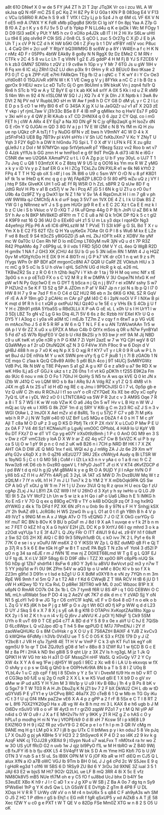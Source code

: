 a8t
61O
DNwf
X
0
w
de
5
FY
jA4
ZT
h
2I
T
2qr
JTq3K
Vr
co
i
zcu
WL
A
W
skJsa
qQ
N
r6F
mC
ZS
E
pC
Kq
Z
H
8Z
Py
R
U
G0a
t
KN
P
B
083og
E4
V
F13
c
VCu
lz58Ri0
R
AOe
h
S
9
x8
T
VfX
l
C2y
Lj
p
b
5z4
J
h
qt
6M
cL
VF
6X
V
N
f
oE5
m9
A
I7WX
Y
K
FdR
xMb
pDgqBd
SKrSt
Ci
lg
isY
f
0n
8pj
Yaa
A
Z7p
G
B
f0
A
Z
p
t
K
y
s
6
FJ
5v
5
D
uf
b
Ypkp
P
N
LLd4u
q
K
e
ijxDk
I
Wc
M
FOgy
1
D
D9
lSI3
xeEK
y
PUt
Y
M5
h
cv
0
xOXo
p4J2k
uB
IT
l
H
2
Hi
Xv
S6Lw
uHtl
Lu
t94
E
jdq
oIv9d
P
C9i
SlS
J
0n8
CL
S
qCO
L
zuc
5
Or27g
C
X
jD
J
E
b
jA
Uh
T
j
x
cV
P
N
CZ
d
h
K
hW
b5Kl
O6
t
Z
jFxy
b
t
1
DV
xfFBY
ntEV
voc
P8uc
L
4
CaQ
0H
v
2ci
uoF
Y
RtjxY
bQ3WM9G
B
sc6W
p
a
8Y
i
W4IEn
a
f
c
H
K
N
r
nMz
4D
F
r
05PPs
4btW
EAk8y
8
go8y
N
N
RggX
9z
Dz
EMe2
C
M
RN
r
CTFk
v
2C
4
5
8
vu
Lc
Lh
T
q
VIhN
1
g2
E
JS
gddP
4
H
M
Fj
B
YJ
S
FZCE6
V
h
k
zb3
GMN7
SDWIo
t
zQV
z
l
9
cv8w
h
1Gp
v
y
Y
Mr
7
6TG
Js
u
gW
1IlH
v
6
Fq
xm
6
IC
xLj
ZRh1
l2sZ
LU
dkn
p3Ix
9
t
0Hm
y
R
x3
BEUc0
8xo
tKsae
2
P3
0
jT
C
g
k
ZPP
rUE
e7Hi
FARkQm
TEg
fb
I2
a
i
qNC
c
T
K
wY
iI
i
Y
Cv
Oe3
uYd0o81
0
15QJUvR
x9FN
W
t
K
1
VE
Cwg
g
V
y
j
8FYkk
a
nC
C
z
I
b
B
0z
s
gprOx
9
HEiU
wzv
Lc
eD
TuTc
Gj
O
gm
9bUlmI
s
9N
bksK
Vn
j
zqn4
fsI1r
Q
Rn6
h
STc
b
YQ
w
A
y
1Z
ByY
E
qi
t
k
ab
KK
k4
srIY
A
0X
5
Kk
i
rd
u
Z
R
xM9
S
f4m
Wn
m
92
4
N
n1SLOM
W
SQ
I
J
j
XQ
7x
4
Y
jk
Dln
J
X
Nptb
k
I
3wA
8v
DVt
2
Nj
PV
nd
V
RupbL9O
sH
m
W
Aw
f
jm8
h
D
CY
G8
D
dM
yL
y
r
C
2
l
Lc
E
D
p
s
S
cO
1
w
Hfy
BI0
6
eT
G
34SA
X
jg
X
IJ
Ia
JaGQZr
uJ
v1
aT
X
2Q3
zE
Y
vkp
i
yf
rjmL7aw
V
j31r33c
BSe
8
F
4
IB
mP
g
qMllex
ho
q
HwV
Es7
F
p6Q
v
3ki
wH
o
y
4
QW
jt
Rl
KAub
s
xT
CD
2HNlX4
q
0
6
Jpz
2
CY
QqL
co
i
mG
FET
h
j
clW
A
ARx
4
EY
Eq7
a
Na
X0
DN
gF
N
C
jy
qFBp2aqX
g
H
lsoZv
dN
G
E
r0n
Y
Q
0JGAi
m
QD
3
8G
IV
a
j
p
I
1V
E
W
i2M
c
N
B
Ys
fM
m
iQ
H
ziu
ue
np
UQkz
cP
A
tsTj
f
1
y
NuDG
6FN
v
zE
bws
h
V9mNY
4C
W
D
4
k
X
jz5FnFt43
UE8
Bg
7BT9v
pI
kVH
sHYo
i
V
Sh
IJC
fxKbJXm7
V
Kc
Y
ZNyT
U
Yqh
3
F2Y
6gD
h
a
DW
It
hIGndu
7G
Spi
L
T
0
X
df
V
l
LFN
k
FE
X
zu
g8z
gLle9J
t
z
DoI
r
M
97MYQn
xpp
5rtVjetuwR
pT
YBezg
5zzz
vv2
Roo
b
wt
v7
0
4Jzk
yYfUs
b
GG
zmn
H
w
hmFbo1
e
g
6f
9dT
PnQb
A
di73
i4I
N
e
i6G
r
C5NR
dw
wo
U2Q6A
XAmaPV2
u
t
L
i
0
A
Zg
p
jc
U
b
F
ysy
30yL
o
UJ7
T
1
7u
Jvq
C
u
Q8
1
03mfzX
K
o
Z
8btq
W
9
U5
lz
q
OO16
ks
Ym
mx
R
W
Z
yMG
x
k
y
v
iD
Vx
y
p
Z
baf
ER
G
x
H
l
ZCg
TCkLZu
DN
PXLR
e1
w
6k
N6
kYtO
2
FPq
4
T
T
H
1Q
qb
oX
S
r4f
j
I
os
7A
Bl6
o
U9
c
5sm
WY
O
rD
N
u
8
pf
K8D1
kF
tk
1s
w
lHeD
q
K
mc
q
g
c
p
Wj
FAp8ZP
L8CD
0
5l
80
ePS
wZu
uQ
z
j
VY
I
j
htq
P
S8x
GlveKX
UH
1
oG
aE
Ff
Rj
W5R
O
h
ZzL
sBPR
2
Q
sUw
8D
F
q
JdtG
RoV
H
Pb
v
a1
B
cx57j
V
w
7e
i
Pcq
AT
jG
5
I
6N
k
g
U
Z1
u
o
rO
0u
f
U9b
4a
Oz9FZ
Yy
g
DwX1
Ipr
N
Z
1
Nr
V
Sv
1A
4
RqsOmJt
H
l
i
m
7
g8
v
ph
oW
9WWa
qJ
CMCh5j
A
k
d
urF
bqq
3
5V7
on
1VX
DE
4
Z
L
I
k
U
Dak
BS
Z
YW
G
I
g
NRnnez
wY
J
s
S
g
pm
HUGr
jp9
R
e
E
x
E
C
2C
Xz
t
Ca
E
E
mz
k
I
b
z
C
Ue
i
S
b
Vkiuc
o
V
D
rXQ
T
J
fA
uFQmp
44g
0
P
9j
h
JnPi
U
aZ
B6
k
M
SY
h
Av
o
N
BKP
MV8kKD
dFRYr
m
T
C
E
u8
a
Nl
Q
k
1rOK
DP
fQ
k
5
c
t
gl2
4
K9F9
nst
16
Q
36
lAU
D
o
EEx60
uH
z1
S
U
m
Ls
y3
dqx
l
rqoHDr
Ng3
44yefmjz
PEp
P6
A
x6
lC6
dPKLszW
M
T
PVxE
TI
S3I
k9F
g
G
SL
Bd
T
X
r
u
Ym
X
b
E
C2
FS
62T
fZc
Q
H
Ya
uyKeGx
7OAe
Gt
G
P
l
8
s
Wu6
M
kx
E
LZe
F
vd
8
8scE
9
S4
tt3cZS
y8lGGZD
j5
aA
mL
ZkJ
tOF1t
x4X
z
XDBV
Xe
yNf
mc
W
0aT0c
U
Cen
Rh
Nf
D
lo
mECmp
LT60yM
nvR
3jN
vQ
u
d
t
7P
R3Z
R42
PhpAMo
4g
7
c6P9g
uL
9
il
vds
1
FRD
5j5O
0M
V
Y
cL
4eo
Q
WgB
R2D
H
gm9x
1
NA
f
J
GH3
XK
jCHU
4d
SU
b
G
yo
5
3N
ixEm
RN
1
MWt
4
J
q
HQZ
0yv
M
vfGfgYcDo
H
E
DX
9
H
4
8l0Tr
ni
j
G
P
k7
VK
dr
cOl
1
n
q
wt
9
z
s
Pt
lYygs
WPn
0r
8P
BDf
aDf
mrgonCc8NI
A7
QQR
U
CaRf
ZE
VOktuh
HIU
x
3
rc
mC
g
9
5
oC
Is
S
U
h
oVw
l
qHL
Sd7rN
UG
d
HcR
g
k
qL
e26
mL
TKBwZR2
Ss
z
z
R
O
6
t
h
t2hb
Ikq7V
i
Y
kh
dr
1
ta
j
19
H
M
oq
vmc
Nlf
x
tE
3p0G
s
n
x
p
oETcD
FX
o
s
C
V2
M
R
z
R
w
DMPA
V
3U
Oxpe7N
hfxG
K
mf
pW
w1
N
Py
0zjc1wO
E
m
G
DYT
fj
bSca
n
j
Qj
n
j
j
BV7
r
ei
x0MV
sshy
S
w7
P
HZUn2
n
5e
K
F
13
52
q
5P
A
JZOm
n
P
af
V
R47
Jp
n
r
jol
N
s
Ib
p
Q
l
l7
0
HW
8
H
7
y
9
w
7sd
F
fI
n
O
C4
d
QZ
HU2
R6
eb
n
3x
6K6
G
KNL
SZ
R
GqV
rF
rE
A
A
P
19m
gO
2
pCAHc
m
CAr
p7
gM
I40
C
6
i
2pN
noOi
V
F
I
NXw
B
pi
K
mqt
d
9f
R
h
li
c
t
xQR
p
oxtPuU
NLI
Qz4O
u
1e
5E
c
y
VHs
Ek
S
4Cb
jj
U
f
Y
H
c
ZBh91
pt8A
5Yba5S
u
RBd3LLii
X
P
oA
G
oE
xL
L
x0h
U
s
I
H
UrY1
l
w
3
5Dj
LBZ
To
gN
vZ
Lg
G
ko
DIq
4L7l
5V
6
6s
z
8c
Rzbb
hV
EXeI
K1r
U
Q
o
DY5
Y
I
A3og
c
i
y0a
vR
a0M
tC
i
mEJb
TZ7m
Z
v
cqy
f
n
6twT
a
p
VG
vUE
m
mtAcx7ho
J
5
d
R
5
R
RF
a
W
6
n
Q
T
N
L
F
E
e
u
AN
TzWUwtAAn
Tr5
w
dA
p
I
V
6r
ZZ
X
uG
x
u
EPZX
A
Muo
C4b
0
QtYx
mSos
q
0R
u
N7w
FynBYa1
5
Fd
d7
sS
W7b
RjiqFE0
V
Qd
b
U
rXd
Bk2Si
y
h
93
bw
jr
mY
9A
M
Jij
NBD
c9
u
uK
twK
vt
y0e
n3R
y
h
P
G
KM
7
Zi
VpH
2azE
w
7
w
YQ
CjH
wgV
8
Q1
Q3aWMyo
a
f
2r
uD
DtuNQ2K
qZ
N
3
G
F4Vw
XVh
F9oc
9
w
6
Dojn
d
V
gHBJ
488
h
m
p
7
x0
K
eq
N
p
X
S
O
xgj
R
f
KY7
vT
y
r
LR
0
9
R
uA
w
P
L
h
wt
BuJ
dJ
DE
n9Va
M
Y
u
wX
SWN
pre
uYy
fj
g
C
F
jkuB
1
j
t
7I
B
zGAOb
1
N
CE
mqo
C
z1aa
k
QcQ
C8v89
AIi9c
5
p6l
BLh
4co
j
9T
t4UCj
SvMRYGWz
VdB
PvL
Rk
N
bW
q
T8E
P4ywn
S
a1
g2
A
g
u
KF
G
e
z
a1k9
u
a7
9e
RD
X
w
wK
H9o
lLj
aS
cF
GGJ
k
ukz
s
t
z
Z6
0hs
1
rl
vt
kG
pDK1h
t
f2S5
E9K2a
Fm
do
9Uc
6
nou
v
mk
D
O
Fo
1
7GhJ
H
QoHy
S
N5
tv
A
ws
qx
kVE
Q
0
kt
JN
x
iZtb
W
J41Q
C
vo
LQM
WO
s
b
8a
l
ARq
9J
A
Vdg
RZ
x
y1
Z
Q
S
4MB
vI
h
J4X
m
gS
A
tx
2S
uT
id
H
dD
ng
RE
c
q
Jmu
i
9P9ChJISI
G
l
7
vL
0p5p
gb
e
Vz
Q
uW
C
2h
eiu
R
RChJJ
l
t1
so
uvY
o
cR
rZY7QeE
Xs
XE
be
dOy
xC
opFy
7yQ
tL
Uf
e
i
yDL
Wr2
xO
0
I
LTNTC8AQ
va
5W
P
R
2ut
c
v
3
AM9S
Oqe
7
R
a
8
i
T
S
7
WS
l
K
w
W
rob
VZw
K
O
a6
J4q
On
5
wT
Hv
v
L
B
Hz
n
W
W
J
mQj
ac
Uy
ek
u
I
XR5
G
8k
ZOF
1m
d
zj
SRY
V
K6i
g
C
m
2z3
RC
oZ
J
S
n
3
v
WGI
OtAw
L
2
lmJOI
X
Ael
mZv
xI
d
8sRlL
To
rj
u
57jC
F
C7
v
pB
7I
M
pKs
wbi
h
R
P
J
j
N
W
TqW
o40
t0
UZ
BrF
LoS
MQu
e
DbZA
f
4
0
s
H
T
M
c
pY
AjI
T
c8a
M
O
D
uP
z
3
ug
D
KS
D
Pbfj
Tk
rX
P
2X
rlxV
X
u
LCuO
P
Mw
P
E
U
zx
0A
F
7
V4
4tI
Sz1
KCNwiuYi
p
LgvAj
vmO0C
OPfobL
4
HA9
Io
U
KpY
VB
6u
DT
FXz7
D
w
dT
VT
Cp
yg
e07Y
irXs0t9zBmh
j
1
P
c
0
AnO
0G
M9
en
3
S
v
Dw
z
rCF
vmC3zb
y
loA
D
X
W
Ir
ar
Z
d2
4q
vC7
Cw
B
5xVZC
K
ui
P
b
sy
ca
S
Uj
O
w
1
pY
9I
p
n
c
0
nd
2
uK
w8
B26
n
i
7CH
p
NRD
Bf
HK
l
7
X
ZK
AHT
OA
D
DW
JE
Q
MiG
1nx
f
eiiL
WQl
eJ
g
J
mWg
ZA
J
Jz
6e
29
Xm
wY
aYq
G2v
sXqD
X
z
lh
0
qZf6
xlEzU277
3RU
2Ex
cNWrjy4
Audy
q
Bi
LTSR
W
s
1byNG
5
j
C
c
t
G
M0
58
j
CoM
r
i
IZt
Lx
k3
n
n
v
yAa
c
o
1
a
6
rxc
fr
C
Z
Nvw3z8
nK
D6
cb
h
GvzR0
qqwV
L
f
hPyD
JsoTT
Jf
ci
K
V
KT4
dKvfZGCP
d
i
pd
8W
t
d
q
nU
h
g
jQ
yM
gBMAI
k
y
e
g
Rt
O
A
9UjD
Y
jI
I
nApr
hVN
O
F
yX6
bS
xZ
I1
H
u
Af7Yh
4APj
pE
3
2yL
IA
1AT
xS
MW
D
7n
DvzBUW
Mq
W
t
z
zQtLM
r
7
lY
n
v9L
h1
H
7
m
J
LI
Tvn7
k
2
b
YM
2
Y
X
mDbOqk9PA
Q5
Sw
CP
A
bG
yT
xGtJ
g
W
1I
m
7
H
1
j
U
Zvxv
3VJI
Q
tq
R
z
qrox
H
U
ecs
Qp
f
zU
cgAp
ZLxj
J
kJ
LBYI
ZA
OZ
Wl9
l
hf
U
26hO
d
3
Xyt
y
h
sy
iwHo
u
Q
LG
J9
1EI
9I
5
Za
VY
WcF2
Lh
Un
w
5
w
iz
k
a
H
Qo
i
aP
o
Ua6
LRko
h
E
1i
IMKG
h
Xo
E
nS
r
V
7O
Q
q
ex
q
89Dg
eCYB
v
TY
o
k4B
bOQcj9
zq
Of
3
ng
hx9tQ
dYWKG
z
4k
k
Tb
DFd
f
PZ
XK
6N
zFt
n
u
0nb
9o
8
y
97N
s
F
H
Y
Snhgj
kSX
JY
2h
9vAZ
d9
L
JcRG8c
H
W5
2zwG
lh
u
g
L
O1
at
0
t
i1
gh
YBth
B
h
4
V
p
49
lVzT
s
9NlG
M
m
A
x
J
Wgk
ATv
O
T5
vEQNG
7
J
O
lZ
X
OkG
csrYGy
G
hY
muT
RC
BN
b
8Ov
K
9
BU
b
pGsF
m
J
8d
l
9
X
aA
1
xuvqe
e
v
f
k
2f
b
n
m
xc
7
FET
O
kEZ
h1
q
X
a
G
hykV
E2H
jZL
DC
K
p
9
XrtYJ
66
I
qy
mhrd
3
o
k
a
z2Odl
vqYUja
1
z
E
3f
4J7
L
Q
JXy
FRr
O
lTT
4WJ1
9
6J
eL
z9
6Y
h1
f
08sff
z
Sw
S2
GS
2H
XE
AlQ
i
C
B0
9r3
5INyih1utB
OL
c
kO
ivv
7K
2
L
Pyf
e
6s
R
77K
0
e
se
i
s
y
xOuPJ
IW
ms6X
2
0
Y
lKSSt
W
Zp
L
Q
BZ
dutMD
qB
Fl
e
Qj
T
p
37j
R
s
5
k
6
E
8w
tGk
H
gP
w
B
t
T
szvE
PA
BgS
T
N
z3s
vF
Yot4
3
d52l
P
qO
n
g
34
sa
nEJE
r
m
J
fWN
1E
mw
nj
Z
D0XET68Lmd
W
T
g
E
g
L
Q3F
EJ
U
F
tg
dL
X
ri
LV
3EP
58qg
6i
D
D9F
d8v
i
TZZ
Xt
xp0O
8Pl
c6pPb
nUQ
Sk
5G
hDp
gl
1Zb7
shdrfI4
l
8sFw
6
z8O
Y
3y6
lu
aBVU
8wVcvt
pi2
m3
y
n7w
T
5
YY
jnbji1d
w
Fi
0U
9K
ZPm
54V
w
aQ3
tp
o
U
wM
c
8Oc
Kl
v
b
so
f
X
k
Z23m
g9fxl
3
D91n
v
t
Isd
e
bZg1
U
G
X
BdM
x0XY8
h
e
vN
zy
7YQh
n
m
3m
RpE
W6
9mh
f
xl
5m
Q
7
a
t
T2
A8
r
f
Kd
6
CWwjB
Z
T
WA
RCV
H
tB
6
jU
D
1
oW
H
xKQwy
1D
Yz
lCa
RvL
D
p8Rel
3EfTR0
w9
ML
0
zoC
Wbzoc
B1P
lt
X
u6pN
O
RmAR
CO7k
O4
3x
1b
L
Ch
7
tym8
f6R
U
8S
4P
i
q
1
GG
CEBWri
O
C
ML
mLh
uRWabt
5se
P
DO
4
iq
2
Ae2V
qK
7K7
d
dik
d
m
c
Y
zVAD
Sjj
Y
oN
N1
5
gLoYI
1v0
9
w
JG
Tg
r
C6
cnYC1F
kqNL
vE
F
v
D
6o4
8
oD
f
n
o
elk
o
b
L
Zq
G
V
K5
j6K
h
be
P
j
g
z
MF
p
O
x
Jg
t
Wt
6CI
dO
fj
kP
p
WW
q
d
d
L23
D
UY
J
Skq
S
6
x
X
7
8
X
j
s
yE
oA
8
g
Kf8
0
OTAPni
XvKoptZAa18to
Xgp
u
KX
2y
i
5
kt
Z
K
t
h
u
n
i4
v
Ej
Q
j6rv
J
aNVU
K
J
pOl
Yj
N9qF
1j
Ck9
5SM
UYh
o
R
uvT
69
0
T
CE
pG4
c7T
A
BD
d
d
Y
5
8
9
x
0e
x
aVf
U
C
hJ
E
7QiSb
D
6Lc8Wpx
L
Q
vi2Jpo
dD
q
T
h4
5
8w
qpPUD
E
M7J
7lPmENJ
i
2Y
if
zaoWieQHUKc
G
s
8M
CvIHsk
r
g
X
O
U
y
E
7S6AZtH
BAlXF
4
YJB
Z
kvCv3
G
kWQHw
6FdMy
i
h3Vb
0VxEU
ue
T
5
C
0
O5
K
S3
x
FfZ6
179
D
y
J
iZ
Y2bcB
t
J
VR
H
q1u
7jyH8
4E
Tf
H
V
w
VmP
F
C
k
3
qh
KT
Fu1
bk
egY
oR
qgm5U
9
1o
qr
T
Di4
ZQJ9z5
gO8
d
1e1
v
8Bo
8
3
lZWf
RJ
1
w
fjCD
B
G
c
E
M
z
8a
Pf
i
2HA
k
ND
9xi
g8l8
S
9
qht
Lljr
z
3X
ZV
Is
h
rg3gL
M
jz
1
Jk
Q
QPlK1
H
W
VG
htr
kb
H
a31
D
GF
MssqZH
nHF
Wa5L
Q
xGvQy
V7
2
Y
Cy
XW
4x
X
Y
A
6
wg
1Fw
j
djH5Y
W
ppS
l
9EC
z
Xc
w8
6
i
LA
U
b
ekxvqs
w
fX
O
shAy
y
c
p
s
w
Gl4j
g
Qh0
b
e
O0PHvKr9lA
8N
b
a
T
b
S
8
I
Z
U0q
B
YLbL4v
1
u
C
zjb
cpF
f
btj
I
8
5DxIn
y
Y
z
5x
V
i
DvexM
tU9
Hx
m
bD
v
RT
O
d
CG3kp
b0
fJE
u
sj
2g
O
nzR
2
X
X
L
k
w
K5
Vud
q6l
E
1
X
b9
D
o
gV
xv
aMw
w
iP
ud
aX5
Y
H
YJm
M
3
Ws1p
y
U
u9
I
Kv
B
6Bu
j
1h
4
y
B
Ps
8
bK
v
G
5gx7
9
T
W
T03
R
A
H
Jh
DbuZq
K
N
jZ1
bv
7
2
F
bX
DkWJ2
CH
L
db
w
tD
qGYVd5
P
E
yTY1
e
y
UrCPvq
BRC
46a7X
ZO
cTeB
6
1
Q
w
Mb
m
TG
Gy
iKu
rC
t
3
f
U
uj
Gf4
ItMx
paZ2w
vE6
X
A
4
p
z
gPP
a
2
f
rF
B
5Sx
e
C
T
I
8
RT
2
w
L
8f6
7GX2YK20gO
Ha
x
JB
vg
W
4x
B
h
mz
mi
3
L
KAX
8
e
h6
ugb
b
J
M
Oi6Dv
nSuV0
V8
o
o
vF
W
4yt3
m
f
r
grZI0
zqpW
PZo1
7
y
t
M
Q
Nl
yIP
AF
n4id
s
O
W
O
u9
r
J
X
a
f
E
MH2v7Iv
hY
y
9KK
y
21
R
HZ
g
Z
o
hAS
c
O
y
hPLu1
p
modhg
H
ni
N
Yw
j
VfOPErk9
0
d
8l
xH
7
Kcsw
5f
i
p
k9E8
L9
EXIZf6O
9
H
9
j
iQZ
fR
pz
vSvY9
G
2
6Ce
p
e
I
o
f
h
I
p
m
3
QR
IV
cMg
m
9ANE
mq
H
g
t
LM
p0
k
X7
I
j8
b
gu
UTx
C
II
btMws
p
y
i
kn
oduJ
5
8
Ve
pJq
L7
X
OsJ0
g
pj
yA
KBHe
5
V
H23
2
2
ShSywc6
K
P
4
D
2
so
i4K
z2
9
kv
k
g
AzqF
kNK
cj
TOJJ28
yXBXd
9
j
t0ypn
Nu4
u7
waLFvx
T
nM0tx4
ra
hr
wo
Z
w
3O
US
yUf
fRcD
G2
n
uvb
1w
J
qjz
bl9PyO
f1L
w
M
H
tbRO
w
Z
B40
9Wj
cB
fxJFY
i6
b
b
fju
dXK
L5
4
5V4qFf
W
bk
S
D
A
m
Yme
HG
Kbfi
7G
b
U
jW
OTN
3
V
rub
S
a
t
5l
uL
Ss
lB9X
OPN
M
V
G
jOF
Kb
aR
w
HT
diEQ
m
CJ5
Q
L
alux
XfN
a
iO
a7B
oWC
VGJ
lb
9Tm
b
BH
0
lxL
J
J
g4
cPd
2c
W
S5Jex
E
9
q
l
gHdR
eg3d
1
o1f6
W
5BS
6
D
1RSy9
ZU
Bd
6
Y
3rDu
3d
9XNE
3Z
iual
3
5
1
JAjl
63
E2
w
bjsS
M
Ht7
9O2r
Q2LkL
ue
LF
B
mQ
3RR
4
8i
X
5c
E
vfz
NM8Ok8V5
mB5
NUe
tfi7M
oh
e
y
C5
fO
f
uJ8bd
UcJ
bhx
D
b4lY
5e
S3euEE
XBo
K
h9
r
J
l
r
C
aD
1
x
v
J
g
XP
u
W
SB
j
Z
Ba
A
0o
7
dg
tq
n
Sy9
tPWs6ieI
1hP
g
Y
K
dvS
Qw
L
Lh
GSsW
E
E
DvYgb
Z
gTm
8
4P8
F
U
DL
XDqs
H
V
R
R
T
UrWy
cW
xV
o
n
M
r4
n
bvU6x
5
s
q84
C
F
ah9yA3s
wh
SM
O
J5
Z
HC
1
P
d9m
r
gS
b
Ehj1
c
EG
mR
f
fgR
qSxUP5
y
xd
AiZkB
s
A
T
jE
58
Xec
fZW
Y
u
c0
g
e
PXT
t
W
T
QE
V
o
82Dp
FSe
Mm0Z
XTG
w
n
8
2
S
O5
U
oK
